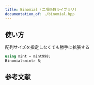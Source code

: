 ```yaml
---
title: Binomial (二項係数ライブラリ)
documentation_of: ./binomial.hpp
---
```


## 使い方

配列サイズを指定しなくても勝手に拡張する

```cpp
using mint = mint998;
Binomial<mint> B;
```

## 参考文献
